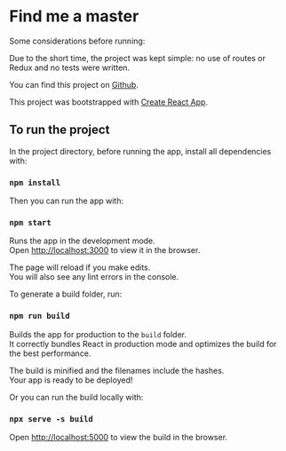 # Find me a master

Some considerations before running:

Due to the short time, the project was kept simple: no use of routes or Redux and no tests were written.

You can find this project on [Github](https://github.com/fabiolenzi/amcom-jedi-masters).


This project was bootstrapped with [Create React App](https://github.com/facebook/create-react-app).

## To run the project

In the project directory, before running the app, install all dependencies with:

### `npm install`

Then you can run the app with:

### `npm start`

Runs the app in the development mode.<br />
Open [http://localhost:3000](http://localhost:3000) to view it in the browser.

The page will reload if you make edits.<br />
You will also see any lint errors in the console.

To generate a build folder, run:

### `npm run build`

Builds the app for production to the `build` folder.<br />
It correctly bundles React in production mode and optimizes the build for the best performance.

The build is minified and the filenames include the hashes.<br />
Your app is ready to be deployed!

Or you can run the build locally with:

### `npx serve -s build`

Open [http://localhost:5000](http://localhost:5000) to view the build in the browser.